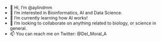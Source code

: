 - 👋 Hi, I’m @aylindmm
- 👀 I’m interested in Bioinformatics, AI and Data Science.
- 🌱 I’m currently learning how AI works!
- 💞️ I’m looking to collaborate on anything related to biology, or science in general.
- 📫 You can reach me on Twitter: @Del_Moral_A

<!---
aylindmm/aylindmm is a ✨ special ✨ repository because its `README.md` (this file) appears on your GitHub profile.
You can click the Preview link to take a look at your changes.
--->
